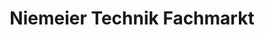 ---
title: "Niemeier Technik Fachmarkt"
url: /spenge/niemeier-technik-fachmarkt/
shop: Allgemein
---